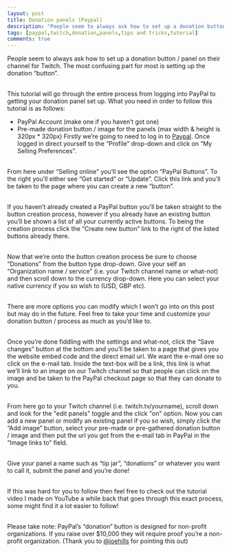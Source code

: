 ```yaml
---
layout: post
title: Donation panels (Paypal)
description: "People seem to always ask how to set up a donation button / panel on their channel for Twitch. The most confusing part for most is setting up the donation “button”."
tags: [paypal,twitch,donation,panels,tips and tricks,tutorial]
comments: true
---
```


People seem to always ask how to set up a donation button / panel on their channel for Twitch. The most confusing part for most is setting up the donation “button”.

<br>This tutorial will go through the entire process from logging into PayPal to getting your donation panel set up. What you need in order to follow this tutorial is as follows:

* PayPal Account (make one if you haven’t got one)
* Pre-made donation button / image for the panels (max width & height is 320px * 320px) Firstly we’re going to need to log in to [Paypal](http://paypal.com). Once logged in direct yourself to the “Profile” drop-down and click on “My Selling Preferences”.

<br>From here under “Selling online” you’ll see the option “PayPal Buttons”. To the right you’ll either see “Get started” or “Update”. Click this link and you’ll be taken to the page where you can create a new “button”.

<br>If you haven’t already created a PayPal button you’ll be taken straight to the button creation process, however if you already have an existing button you’ll be shown a list of all your currently active buttons. To being the creation process click the “Create new button” link to the right of the listed buttons already there.

<br>Now that we’re onto the button creation process be sure to choose “Donations” from the button type drop-down. Give your self an “Organization name / service” (i.e. your Twitch channel name or what-not) and then scroll down to the currency drop-down. Here you can select your native currency if you so wish to (USD, GBP etc).

<br>There are more options you can modify which I won’t go into on this post but may do in the future. Feel free to take your time and customize your donation button / process as much as you’d like to. 

<br>Once you’re done fiddling with the settings and what-not, click the “Save changes” button at the bottom and you’ll be taken to a page that gives you the website embed code and the direct email url. We want the e-mail one so click on the e-mail tab. Inside the text-box will be a link, this link is what we’ll link to an image on our Twitch channel so that people can click on the image and be taken to the PayPal checkout page so that they can donate to you.

<br>From here go to your Twitch channel (i.e. twitch.tv/yourname), scroll down and look for the "edit panels" toggle and the click "on" option. Now you can add a new panel or modify an existing panel if you so wish, simply click the “Add image” button, select your pre-made or pre-gathered donation button / image and then put the url you got from the e-mail tab in PayPal in the “Image links to” field.

<br>Give your panel a name such as “tip jar”, “donations” or whatever you want to call it, submit the panel and you’re done!

<br>If this was hard for you to follow then feel free to check out the tutorial video I made on YouTube a while back that goes through this exact process, some might find it a lot easier to follow! 

<br>Please take note: PayPal’s “donation” button is designed for non-profit organizations. If you raise over $10,000 they will require proof you’re a non-profit organization. (Thank you to [@joehills](http://twitter.com/joehills) for pointing this out)

